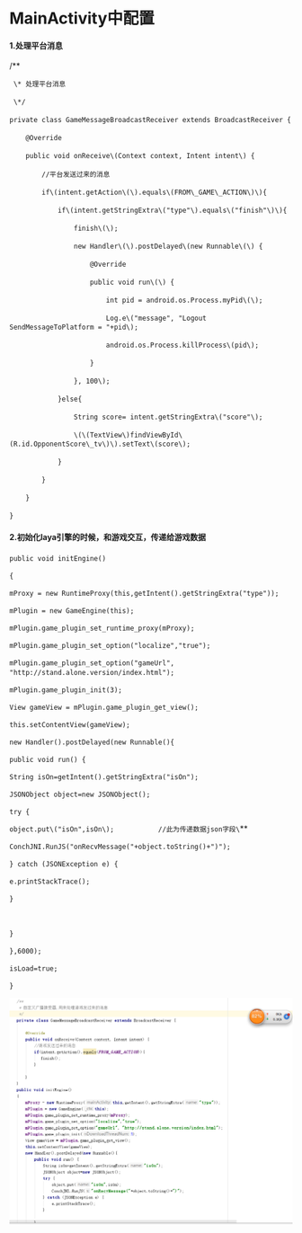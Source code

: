 # MainActivity中配置

#### 1.处理平台消息

/\*\*

     \* 处理平台消息

     \*/

    private class GameMessageBroadcastReceiver extends BroadcastReceiver {

        @Override

        public void onReceive\(Context context, Intent intent\) {

            //平台发送过来的消息

            if\(intent.getAction\(\).equals\(FROM\_GAME\_ACTION\)\){

                if\(intent.getStringExtra\("type"\).equals\("finish"\)\){

                    finish\(\);

                    new Handler\(\).postDelayed\(new Runnable\(\) {

                        @Override

                        public void run\(\) {

                            int pid = android.os.Process.myPid\(\);

                            Log.e\("message", "Logout SendMessageToPlatform = "+pid\);

                            android.os.Process.killProcess\(pid\);

                        }

                    }, 100\);

                }else{

                    String score= intent.getStringExtra\("score"\);

                    \(\(TextView\)findViewById\(R.id.OpponentScore\_tv\)\).setText\(score\);

                }

            }

        }

    }

#### 2.初始化laya引擎的时候，和游戏交互，传递给游戏数据

`public void initEngine()`

`{`

`mProxy = new RuntimeProxy(this,getIntent().getStringExtra("type"));`

`mPlugin = new GameEngine(this);`

`mPlugin.game_plugin_set_runtime_proxy(mProxy);`

`mPlugin.game_plugin_set_option("localize","true");`

`mPlugin.game_plugin_set_option("gameUrl", "http://stand.alone.version/index.html");`

`mPlugin.game_plugin_init(3);`

`View gameView = mPlugin.game_plugin_get_view();`

`this.setContentView(gameView);`

`new Handler().postDelayed(new Runnable(){`

`public void run() {`

`String isOn=getIntent().getStringExtra("isOn");`

`JSONObject object=new JSONObject();`

`try {`

`object.put\("isOn",isOn\);          
//此为传递数据json字段\`\*\*

`ConchJNI.RunJS("onRecvMessage("+object.toString()+")");`

`} catch (JSONException e) {`

`e.printStackTrace();`

`}`

`  
`

`}`

`},6000);`

`isLoad=true;`

`}`

![](/assets/TIM截图20180828175707.png)

